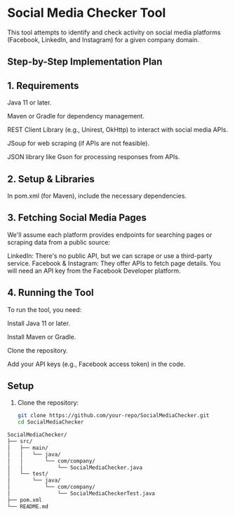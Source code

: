 # Social Media Checker Tool

This tool attempts to identify and check activity on social media platforms (Facebook, LinkedIn, and Instagram) for a given company domain.

## Step-by-Step Implementation Plan

## 1. Requirements

Java 11 or later.

Maven or Gradle for dependency management.

REST Client Library (e.g., Unirest, OkHttp) to interact with social media APIs.

JSoup for web scraping (if APIs are not feasible).

JSON library like Gson for processing responses from APIs.


## 2. Setup & Libraries

In pom.xml (for Maven), include the necessary dependencies.


## 3. Fetching Social Media Pages

We'll assume each platform provides endpoints for searching pages or scraping data from a public source:

LinkedIn: There's no public API, but we can scrape or use a third-party service.
Facebook & Instagram: They offer APIs to fetch page details. You will need an API key from the Facebook Developer platform.


## 4. Running the Tool

To run the tool, you need:

Install Java 11 or later.

Install Maven or Gradle.

Clone the repository.

Add your API keys (e.g., Facebook access token) in the code.

## Setup

1. Clone the repository:
   ```bash
   git clone https://github.com/your-repo/SocialMediaChecker.git
   cd SocialMediaChecker

```bash
SocialMediaChecker/
├── src/
│   ├── main/
│   │   └── java/
│   │       └── com/company/
│   │           └── SocialMediaChecker.java
│   └── test/
│       └── java/
│           └── com/company/
│               └── SocialMediaCheckerTest.java
├── pom.xml
└── README.md
